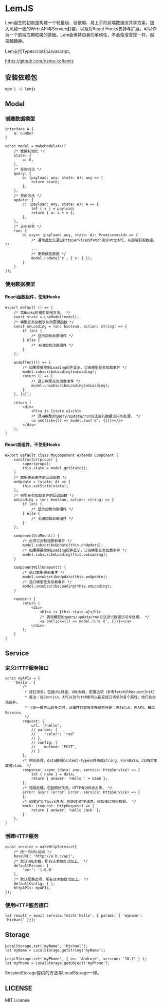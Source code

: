 # LemJS
Lem诞生的初衷是构建一个轻量级、低依赖、易上手的前端数据流共享方案，加入风格一致的Web API与Service封装，以及对React Hooks支持与扩展，可以作为一个前端应用框架的基础。Lem会保持自身的单纯性，不会像滚雪球一样，越来越臃肿。

Lem支持Typescript和Javascript。

https://github.com/risma-cc/lemjs

## 安装依赖包

    npm i -S lemjs

## Model
### 创建数据模型

    interface A {
        a: number
    }

    const model = makeModel<A>({
        /* 数据初始化 */
        state: {
            a: 0,
        },
        /* 查询方法 */
        query: {
            b: (payload: any, state: A): any => {
                return state;
            },
        },
        /* 更新方法 */
        update: {
            c: (payload: any, state: A): A => {
                let { x } = payload;
                return { a: a + x };
            },
        },
        /* 异步任务 */
        run: {
            d: async (payload: any, state: A): Promise<void> => {
                /* 通常此处先通过HttpService的fetch请求HttpAPI，从后端获取数据。 */
				...
                /* 更新模型数据 */
                model.update('c', { x: 1 });
            }
        }
    });

### 使用数据模型
#### React函数组件，使用Hooks

    export default () => {
        /* 类Hooks的模型使用方法。 */
        const state = useModel(model);
        /* 模型任务加载事件的回调函数 */
        const onLoading = (on: boolean, action: string) => {
            if (on) {
                /* 显示加载动画组件 */
            } else {
                /* 关闭加载动画组件 */
            }
        };

        useEffect(() => {
            /* 如果需要控制Loading组件显示，订阅模型任务加载事件 */
            model.subscribeLoading(onLoading);
            return () => {
                /* 退订模型任务加载事件 */
                model.unsubscribeLoading(onLoading);
            }
        }, [a]);

        return (
            <div>
                <h1>a is {state.a}</h1>
                /* 调用模型的query/update/run方法进行数据访问与处理。 */
                <a onClick={() => model.run('d', {})}></a>
            </div>
        );
    }

#### React类组件，不使用Hooks

    export default class MyComponent extends Component {
        constructor(props) {
            super(props);
            this.state = model.getState();
        }
        /* 数据更新事件的回调函数 */
        onUpdate = (state: A) => {
            this.setState(state);
        };
        /* 模型任务加载事件的回调函数 */
        onLoading = (on: boolean, action: string) => {
            if (on) {
                /* 显示加载动画组件 */
            } else {
                /* 关闭加载动画组件 */
            }
        };

        componentDidMount() {
            /* 必须订阅数据更新事件 */
            model.subscribeUpdate(this.onUpdate);
            /* 如果需要控制Loading组件显示，订阅模型任务加载事件 */
            model.subscribeLoading(this.onLoading);
        }

        componentWillUnmount() {
            /* 退订数据更新事件 */
            model.unsubscribeUpdate(this.onUpdate);
            /* 退订模型任务加载事件 */
            model.unsubscribeLoading(this.onLoading);
        }

        render() {
            return (
                <div>
                    <h1>a is {this.state.a}</h1>
                    /* 调用模型的query/update/run方法进行数据访问与处理。 */
                    <a onClick={() => model.run('d', {})}></a>
                </div>
            );
        }
    }

## Service
### 定义HTTP服务接口

    const myAPIs = {
        'hello': {
            /*
             * 接口请求，包括URL路径、URL参数、配置选项（参考fetch的RequestInit）
             * 备注：在Service、API以及fetch都可以指定接口请求的各个属性，他们会自动合并。
             * 当同一属性出现多次时，该属性的取值优先级排序是：先fetch、再API、最后Service。
             */
            request: {
                url: '/hello',
                // params: {
                //    'color': ‘red’
                // },
                // config: {
                //    method: ‘POST’,
                // }
            },
            /* 响应处理，data根据Content-Type已转换成string、FormData、JSON对象或者blob。 */
            response: async (data: any, service: HttpService) => {
                let { name } = data;
                return { answer: 'Hello ' + name };
            },
            /* 错误处理，包括网络失败、HTTP非200状态等。 */
            error: async (error: Error, service: HttpService) => {
            },
            /* 如果定义了mock方法，则跳过HTTP请求，模拟接口响应数据。 */
            mock: (request: HttpRequest) => {
                return { answer: 'Hello Jack' };
            }
        },
    }

### 创建HTTP服务

    const service = makeHttpService({
        /* 统一的URL前缀 */
        baseURL: 'http://a.b.c/api',
        /* 默认URL参数，所有请求都自动加上。 */
        defaultParams: {
            'ver': '1.0.0'
        },
        /* 默认配置选项，所有请求都自动加上。 */
        defaultConfig: { },
        httpAPIs: myAPIs,
    });

### 使用HTTP服务接口

    let result = await service.fetch('hello', { params: { 'myname': 'Michael' }});

## Storage

    LocalStorage.set('myName', 'Michael');
    let myName = LocalStorage.getString('myName');

    LocalStorage.set('myPhone', { os: 'Android', version: '10.1' } );
    let myPhone = LocalStorage.getObject('myPhone');

SessionStorage提供的方法与LocalStorage一样。

## LICENSE

MIT License